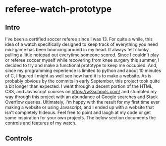 # referee-watch-prototype

## Intro

I've been a certified soccer referee since I was 13. For quite a while, this idea of a watch specifically designed to keep track of everything you need mid-game has been bouncing around in my head. It always felt clunky pulling a little notepad out everytime someone scored. Since I couldn't play or referee soccer myself while recovering from knee surgery this summer, I decided to try and make a functional prototype to keep me occupied. And, since my programming experience is limited to python and about 10 minutes of C, I figured I might as well see how hard it is to make a website. As is probably obvious by the commits in early September, this project took quite a bit longer than expected. I went through a decent portion of the HTML, CSS, and Javascript courses on https://w3schools.com/ and stumbled my way through this project with an abundance of Google searches and Stack Overflow queries. Ultimately, I'm happy with the result for my first time ever making a website or using Javascript, and I ended up with a website that isn't completely hideous. Feel free to point and laugh at my code or get some inspiration for your own projects. The below section documents the controls and features of my watch.

## Controls
